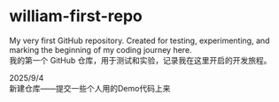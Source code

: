 # william-first-repo
My very first GitHub repository. Created for testing, experimenting, and marking the beginning of my coding journey here.  
我的第一个 GitHub 仓库，用于测试和实验，记录我在这里开启的开发旅程。  

2025/9/4  
新建仓库——提交一些个人用的Demo代码上来  

